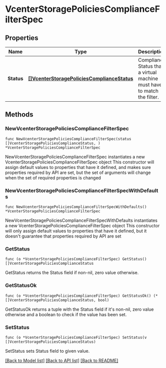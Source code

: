 # VcenterStoragePoliciesComplianceFilterSpec

## Properties

Name | Type | Description | Notes
------------ | ------------- | ------------- | -------------
**Status** | [**[]VcenterStoragePoliciesComplianceStatus**](VcenterStoragePoliciesComplianceStatus.md) | Compliance Status that a virtual machine must have to match the filter. | 

## Methods

### NewVcenterStoragePoliciesComplianceFilterSpec

`func NewVcenterStoragePoliciesComplianceFilterSpec(status []VcenterStoragePoliciesComplianceStatus, ) *VcenterStoragePoliciesComplianceFilterSpec`

NewVcenterStoragePoliciesComplianceFilterSpec instantiates a new VcenterStoragePoliciesComplianceFilterSpec object
This constructor will assign default values to properties that have it defined,
and makes sure properties required by API are set, but the set of arguments
will change when the set of required properties is changed

### NewVcenterStoragePoliciesComplianceFilterSpecWithDefaults

`func NewVcenterStoragePoliciesComplianceFilterSpecWithDefaults() *VcenterStoragePoliciesComplianceFilterSpec`

NewVcenterStoragePoliciesComplianceFilterSpecWithDefaults instantiates a new VcenterStoragePoliciesComplianceFilterSpec object
This constructor will only assign default values to properties that have it defined,
but it doesn't guarantee that properties required by API are set

### GetStatus

`func (o *VcenterStoragePoliciesComplianceFilterSpec) GetStatus() []VcenterStoragePoliciesComplianceStatus`

GetStatus returns the Status field if non-nil, zero value otherwise.

### GetStatusOk

`func (o *VcenterStoragePoliciesComplianceFilterSpec) GetStatusOk() (*[]VcenterStoragePoliciesComplianceStatus, bool)`

GetStatusOk returns a tuple with the Status field if it's non-nil, zero value otherwise
and a boolean to check if the value has been set.

### SetStatus

`func (o *VcenterStoragePoliciesComplianceFilterSpec) SetStatus(v []VcenterStoragePoliciesComplianceStatus)`

SetStatus sets Status field to given value.



[[Back to Model list]](../README.md#documentation-for-models) [[Back to API list]](../README.md#documentation-for-api-endpoints) [[Back to README]](../README.md)


